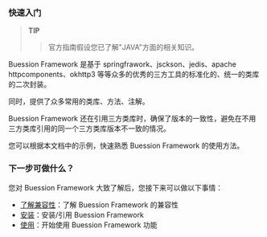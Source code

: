 ### 快速入门
> **TIP**
>> 官方指南假设您已了解"JAVA"方面的相关知识。

Buession Framework 是基于 springfrawork、jsckson、jedis、apache httpcomponents、okhttp3 等等众多的优秀的三方工具的标准化的、统一的类库的二次封装。

同时，提供了众多常用的类库、方法、注解。

Buession Framework 还在引用三方类库时，确保了版本的一致性，避免在不用三方类库引用的同一个三方类库版本不一致的情况。


您可以根据本文档中的示例，快速熟悉 Buession Framework 的使用方法。


### 下一步可做什么？
您对 Buession Framework 大致了解后，您接下来可以做以下事情：
* [了解兼容性](/docs/requirement.html#环境要求)：了解 Buession Framework 的兼容性
* [安装](/docs/installation.html)：安装/引用 Buession Framework
* [使用](/manual/)：开始使用 Buession Framework 功能